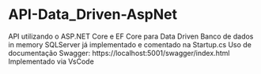 # API-Data_Driven-AspNet
 API utilizando o ASP.NET Core e EF Core para Data Driven
 Banco de dados in memory
 SQLServer já implementado e comentado na Startup.cs
 Uso de documentação Swagger: https://localhost:5001/swagger/index.html
 Implementado via VsCode
